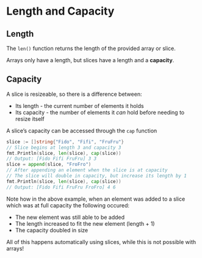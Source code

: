 # Length and Capacity

## Length

The `len()` function returns the length of the provided array or slice.

Arrays only have a length, but slices have a length and a **capacity**.

## Capacity

A slice is resizeable, so there is a difference between:

- Its length - the current number of elements it holds
- Its capacity - the number of elements it _can_ hold before needing to resize itself

A slice’s capacity can be accessed through the `cap` function

```go
slice := []string{"Fido", "Fifi", "FruFru"}
// Slice begins at length 3 and capacity 3
fmt.Println(slice, len(slice), cap(slice))
// Output: [Fido Fifi FruFru] 3 3
slice = append(slice, "FroFro")
// After appending an element when the slice is at capacity
// The slice will double in capacity, but increase its length by 1
fmt.Println(slice, len(slice), cap(slice))
// Output: [Fido Fifi FruFru FroFro] 4 6
```

Note how in the above example, when an element was added to a slice which was at full capacity the following occured:

- The new element was still able to be added
- The length increased to fit the new element (length + 1)
- The capacity doubled in size

All of this happens automatically using slices, while this is not possible with arrays!
